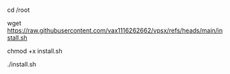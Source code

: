 cd /root

wget https://raw.githubusercontent.com/vax1116262662/vpsx/refs/heads/main/install.sh

chmod +x install.sh

./install.sh

